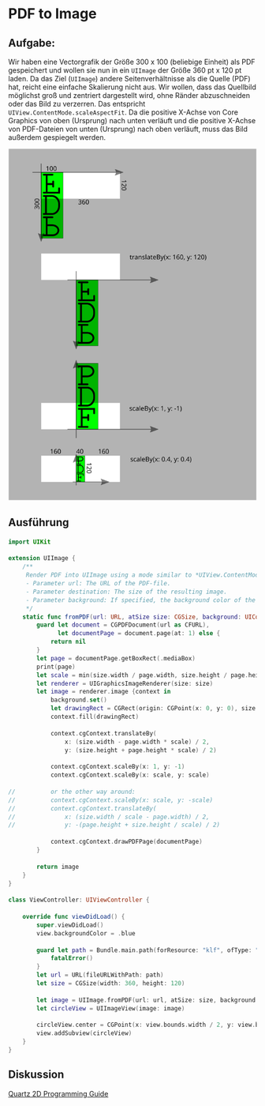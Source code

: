 # PDF to Image

## Aufgabe:

Wir haben eine Vectorgrafik der Größe 300 x 100 (beliebige Einheit) als PDF gespeichert und wollen sie nun in ein `UIImage` der Größe 360 pt x 120 pt laden. Da das Ziel (`UIImage`) andere Seitenverhältnisse als die Quelle (PDF) hat, reicht eine einfache Skalierung nicht aus. Wir wollen, dass das Quellbild möglichst groß und zentriert dargestellt wird, ohne Ränder abzuschneiden oder das Bild zu verzerren. Das entspricht `UIView.ContentMode.scaleAspectFit`. Da die positive X-Achse von Core Graphics von oben (Ursprung) nach unten verläuft und die positive X-Achse von PDF-Dateien von unten (Ursprung) nach oben verläuft, muss das Bild außerdem gespiegelt werden.

<a><img src="media/flip-and-scale-with-core-graphics.svg" width="640"></a>

## Ausführung

```swift
import UIKit

extension UIImage {
    /**
     Render PDF into UIImage using a mode similar to *UIView.ContentMode.scaleAspectFit*.
     - Parameter url: The URL of the PDF-file.
     - Parameter destination: The size of the resulting image.
     - Parameter background: If specified, the background color of the transparent areas.
     */
    static func fromPDF(url: URL, atSize size: CGSize, background: UIColor = .clear) -> UIImage? {
        guard let document = CGPDFDocument(url as CFURL),
              let documentPage = document.page(at: 1) else {
            return nil
        }
        let page = documentPage.getBoxRect(.mediaBox)
        print(page)
        let scale = min(size.width / page.width, size.height / page.height)
        let renderer = UIGraphicsImageRenderer(size: size)
        let image = renderer.image {context in
            background.set()
            let drawingRect = CGRect(origin: CGPoint(x: 0, y: 0), size: size)
            context.fill(drawingRect)
            
            context.cgContext.translateBy(
                x: (size.width - page.width * scale) / 2,
                y: (size.height + page.height * scale) / 2)
            
            context.cgContext.scaleBy(x: 1, y: -1)
            context.cgContext.scaleBy(x: scale, y: scale)
            
//          or the other way around:
//          context.cgContext.scaleBy(x: scale, y: -scale)
//          context.cgContext.translateBy(
//              x: (size.width / scale - page.width) / 2,
//              y: -(page.height + size.height / scale) / 2)

            context.cgContext.drawPDFPage(documentPage)
        }
        
        return image
    }
}

class ViewController: UIViewController {

    override func viewDidLoad() {
        super.viewDidLoad()
        view.backgroundColor = .blue
        
        guard let path = Bundle.main.path(forResource: "klf", ofType: "pdf") else {
            fatalError()
        }
        let url = URL(fileURLWithPath: path)
        let size = CGSize(width: 360, height: 120)
        
        let image = UIImage.fromPDF(url: url, atSize: size, background: .cyan)
        let circleView = UIImageView(image: image)
        
        circleView.center = CGPoint(x: view.bounds.width / 2, y: view.bounds.height / 2)
        view.addSubview(circleView)
    }
}
```

## Diskussion

[Quartz 2D Programming Guide](https://developer.apple.com/library/archive/documentation/GraphicsImaging/Conceptual/drawingwithquartz2d/Introduction/Introduction.html)
